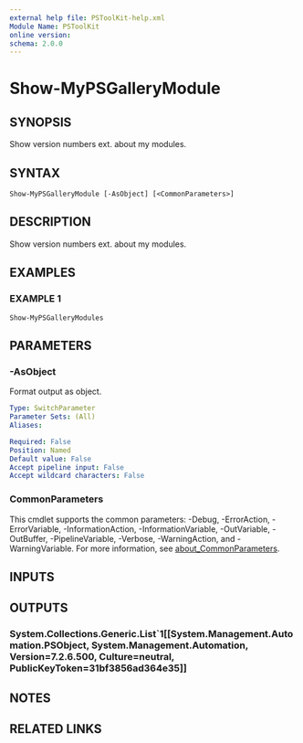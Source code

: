 ```yaml
---
external help file: PSToolKit-help.xml
Module Name: PSToolKit
online version:
schema: 2.0.0
---
```


# Show-MyPSGalleryModule

## SYNOPSIS
Show version numbers ext.
about my modules.

## SYNTAX

```
Show-MyPSGalleryModule [-AsObject] [<CommonParameters>]
```

## DESCRIPTION
Show version numbers ext.
about my modules.

## EXAMPLES

### EXAMPLE 1
```
Show-MyPSGalleryModules
```

## PARAMETERS

### -AsObject
Format output as object.

```yaml
Type: SwitchParameter
Parameter Sets: (All)
Aliases:

Required: False
Position: Named
Default value: False
Accept pipeline input: False
Accept wildcard characters: False
```

### CommonParameters
This cmdlet supports the common parameters: -Debug, -ErrorAction, -ErrorVariable, -InformationAction, -InformationVariable, -OutVariable, -OutBuffer, -PipelineVariable, -Verbose, -WarningAction, and -WarningVariable. For more information, see [about_CommonParameters](http://go.microsoft.com/fwlink/?LinkID=113216).

## INPUTS

## OUTPUTS

### System.Collections.Generic.List`1[[System.Management.Automation.PSObject, System.Management.Automation, Version=7.2.6.500, Culture=neutral, PublicKeyToken=31bf3856ad364e35]]
## NOTES

## RELATED LINKS
